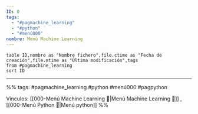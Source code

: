 ```yaml
---
ID: 0
tags:
  - "#pagmachine_learning"
  - "#python"
  - "#menú000"
nombre: Menú Machine Learning
---
```


```dataview
table ID,nombre as "Nombre fichero",file.ctime as "Fecha de creación",file.mtime as "Última modificación",tags
from #pagmachine_learning
sort ID

```





___

%%
tags: #pagmachine_learning #python   #menú000 #pagpython 

Vínculos: [[000-Menú Machine Learning 📃|Menú Machine Learning 📃]]  ,[[000-Menú Python 📃|Menú python]]
%%